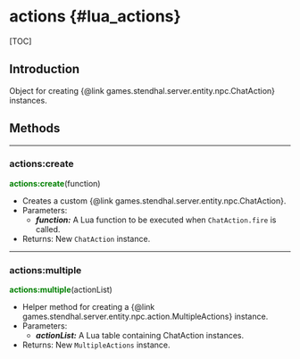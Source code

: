 
actions {#lua_actions}
=======

[TOC]

## Introduction

Object for creating {@link games.stendhal.server.entity.npc.ChatAction} instances.

## Methods

---
### actions:create
<span style="color:green; font-weight:bold;">actions:create</span>(function)
- Creates a custom {@link games.stendhal.server.entity.npc.ChatAction}.
- Parameters:
  - ***function:*** A Lua function to be executed when <code>ChatAction.fire</code> is called.
- Returns: New <code>ChatAction</code> instance.

---
### actions:multiple
<span style="color:green; font-weight:bold;">actions:multiple</span>(actionList)
- Helper method for creating a {@link games.stendhal.server.entity.npc.action.MultipleActions} instance.
- Parameters:
  - ***actionList:*** A Lua table containing ChatAction instances.
- Returns: New <code>MultipleActions</code> instance.
